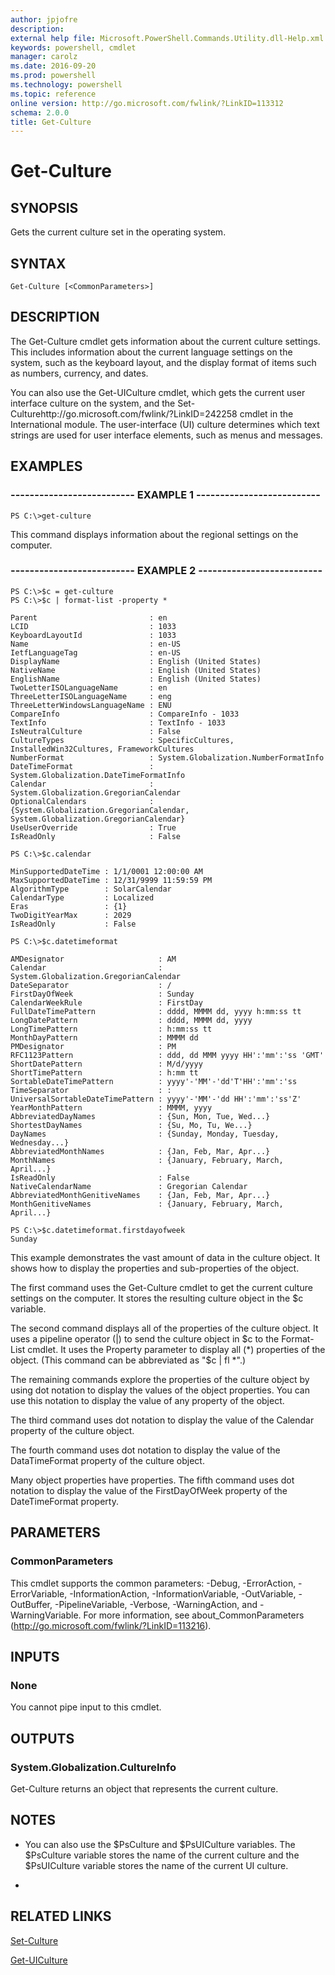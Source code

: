 ```yaml
---
author: jpjofre
description: 
external help file: Microsoft.PowerShell.Commands.Utility.dll-Help.xml
keywords: powershell, cmdlet
manager: carolz
ms.date: 2016-09-20
ms.prod: powershell
ms.technology: powershell
ms.topic: reference
online version: http://go.microsoft.com/fwlink/?LinkID=113312
schema: 2.0.0
title: Get-Culture
---
```


# Get-Culture
## SYNOPSIS
Gets the current culture set in the operating system.
## SYNTAX

```
Get-Culture [<CommonParameters>]
```

## DESCRIPTION
The Get-Culture cmdlet gets information about the current culture settings.
This includes information about the current language settings on the system, such as the keyboard layout, and the display format of items such as numbers, currency, and dates.

You can also use the Get-UICulture cmdlet, which gets the current user interface culture on the system, and the Set-Culturehttp://go.microsoft.com/fwlink/?LinkID=242258 cmdlet in the International module.
The user-interface (UI) culture determines which text strings are used for user interface elements, such as menus and messages.
## EXAMPLES

### -------------------------- EXAMPLE 1 --------------------------
```
PS C:\>get-culture
```

This command displays information about the regional settings on the computer.
### -------------------------- EXAMPLE 2 --------------------------
```
PS C:\>$c = get-culture
PS C:\>$c | format-list -property *

Parent                         : en
LCID                           : 1033
KeyboardLayoutId               : 1033
Name                           : en-US
IetfLanguageTag                : en-US
DisplayName                    : English (United States)
NativeName                     : English (United States)
EnglishName                    : English (United States)
TwoLetterISOLanguageName       : en
ThreeLetterISOLanguageName     : eng
ThreeLetterWindowsLanguageName : ENU
CompareInfo                    : CompareInfo - 1033
TextInfo                       : TextInfo - 1033
IsNeutralCulture               : False
CultureTypes                   : SpecificCultures, InstalledWin32Cultures, FrameworkCultures
NumberFormat                   : System.Globalization.NumberFormatInfo
DateTimeFormat                 : System.Globalization.DateTimeFormatInfo
Calendar                       : System.Globalization.GregorianCalendar
OptionalCalendars              : {System.Globalization.GregorianCalendar, System.Globalization.GregorianCalendar}
UseUserOverride                : True
IsReadOnly                     : False

PS C:\>$c.calendar

MinSupportedDateTime : 1/1/0001 12:00:00 AM
MaxSupportedDateTime : 12/31/9999 11:59:59 PM
AlgorithmType        : SolarCalendar
CalendarType         : Localized
Eras                 : {1}
TwoDigitYearMax      : 2029
IsReadOnly           : False

PS C:\>$c.datetimeformat

AMDesignator                     : AM
Calendar                         : System.Globalization.GregorianCalendar
DateSeparator                    : /
FirstDayOfWeek                   : Sunday
CalendarWeekRule                 : FirstDay
FullDateTimePattern              : dddd, MMMM dd, yyyy h:mm:ss tt
LongDatePattern                  : dddd, MMMM dd, yyyy
LongTimePattern                  : h:mm:ss tt
MonthDayPattern                  : MMMM dd
PMDesignator                     : PM
RFC1123Pattern                   : ddd, dd MMM yyyy HH':'mm':'ss 'GMT'
ShortDatePattern                 : M/d/yyyy
ShortTimePattern                 : h:mm tt
SortableDateTimePattern          : yyyy'-'MM'-'dd'T'HH':'mm':'ss
TimeSeparator                    : :
UniversalSortableDateTimePattern : yyyy'-'MM'-'dd HH':'mm':'ss'Z'
YearMonthPattern                 : MMMM, yyyy
AbbreviatedDayNames              : {Sun, Mon, Tue, Wed...}
ShortestDayNames                 : {Su, Mo, Tu, We...}
DayNames                         : {Sunday, Monday, Tuesday, Wednesday...}
AbbreviatedMonthNames            : {Jan, Feb, Mar, Apr...}
MonthNames                       : {January, February, March, April...}
IsReadOnly                       : False
NativeCalendarName               : Gregorian Calendar
AbbreviatedMonthGenitiveNames    : {Jan, Feb, Mar, Apr...}
MonthGenitiveNames               : {January, February, March, April...}

PS C:\>$c.datetimeformat.firstdayofweek
Sunday
```

This example demonstrates the vast amount of data in the culture object.
It shows how to display the properties and sub-properties of the object.

The first command uses the Get-Culture cmdlet to get the current culture settings on the computer.
It stores the resulting culture object in the $c variable.

The second command displays all of the properties of the culture object.
It uses a pipeline operator (|) to send the culture object in $c to the Format-List cmdlet.
It uses the Property parameter to display all (*) properties of the object.
(This command can be abbreviated as "$c | fl *".)

The remaining commands explore the properties of the culture object by using dot notation to display the values of the object properties.
You can use this notation to display the value of any property of the object.

The third command uses dot notation to display the value of the Calendar property of the culture object.

The fourth command uses dot notation to display the value of the DataTimeFormat property of the culture object.

Many object properties have properties.
The fifth command uses dot notation to display the value of the FirstDayOfWeek property of the DateTimeFormat property.
## PARAMETERS

### CommonParameters
This cmdlet supports the common parameters: -Debug, -ErrorAction, -ErrorVariable, -InformationAction, -InformationVariable, -OutVariable, -OutBuffer, -PipelineVariable, -Verbose, -WarningAction, and -WarningVariable. For more information, see about_CommonParameters (http://go.microsoft.com/fwlink/?LinkID=113216).
## INPUTS

### None
You cannot pipe input to this cmdlet.
## OUTPUTS

### System.Globalization.CultureInfo
Get-Culture returns an object that represents the current culture.
## NOTES
* You can also use the $PsCulture and $PsUICulture variables. The $PsCulture variable stores the name of the current culture and the $PsUICulture variable stores the name of the current UI culture.

*
## RELATED LINKS

[Set-Culture](http://go.microsoft.com/fwlink/?LinkID=242258)

[Get-UICulture](.\Get-UICulture.md)


